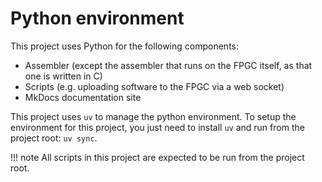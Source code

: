 # Python environment

This project uses Python for the following components:

- Assembler (except the assembler that runs on the FPGC itself, as that one is written in C)
- Scripts (e.g. uploading software to the FPGC via a web socket)
- MkDocs documentation site

This project uses `uv` to manage the python environment.
To setup the environment for this project, you just need to install `uv` and run from the project root: `uv sync`.

!!! note
    All scripts in this project are expected to be run from the project root.
